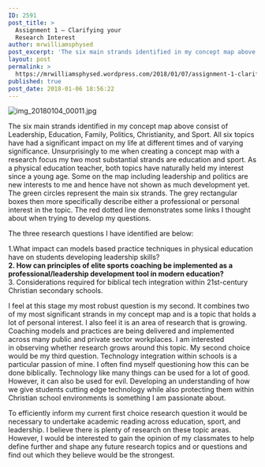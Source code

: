 ```yaml
---
ID: 2591
post_title: >
  Assignment 1 – Clarifying your
  Research Interest
author: mrwilliamsphysed
post_excerpt: 'The six main strands identified in my concept map above consist of Leadership, Education, Family, Politics, Christianity, and Sport. All six topics have had a significant impact on my life at different times and of varying significance. Unsurprisingly to me when creating a concept map with a research focus my two most substantial strands are &hellip; <a href="https://mrwilliamsphysed.wordpress.com/2018/01/07/assignment-1-clarifying-your-research-interest/">Continue reading <span>Assignment 1 &ndash; Clarifying your Research&nbsp;Interest</span></a><img alt="" border="0" src="https://pixel.wp.com/b.gif?host=mrwilliamsphysed.wordpress.com&amp;blog=67148074&amp;post=835&amp;subd=mrwilliamsphysed&amp;ref=&amp;feed=1" width="1" height="1">'
layout: post
permalink: >
  https://mrwilliamsphysed.wordpress.com/2018/01/07/assignment-1-clarifying-your-research-interest/
published: true
post_date: 2018-01-06 18:56:22
---
```

<p><img data-attachment-id="843" data-permalink="https://mrwilliamsphysed.wordpress.com/2018/01/07/assignment-1-clarifying-your-research-interest/img_20180104_00011/" data-orig-file="https://mrwilliamsphysed.files.wordpress.com/2018/01/img_20180104_00011-e1515288714722.jpg?w=676" data-orig-size="1719,787" data-comments-opened="1" data-image-meta="{&quot;aperture&quot;:&quot;0&quot;,&quot;credit&quot;:&quot;&quot;,&quot;camera&quot;:&quot;&quot;,&quot;caption&quot;:&quot;&quot;,&quot;created_timestamp&quot;:&quot;0&quot;,&quot;copyright&quot;:&quot;&quot;,&quot;focal_length&quot;:&quot;0&quot;,&quot;iso&quot;:&quot;0&quot;,&quot;shutter_speed&quot;:&quot;0&quot;,&quot;title&quot;:&quot;&quot;,&quot;orientation&quot;:&quot;0&quot;}" data-image-title="img_20180104_00011" data-image-description="" data-medium-file="https://mrwilliamsphysed.files.wordpress.com/2018/01/img_20180104_00011-e1515288714722.jpg?w=676?w=300" data-large-file="https://mrwilliamsphysed.files.wordpress.com/2018/01/img_20180104_00011-e1515288714722.jpg?w=676?w=676" class="alignnone size-full wp-image-843" src="https://mrwilliamsphysed.files.wordpress.com/2018/01/img_20180104_00011-e1515288714722.jpg?w=676" alt="img_20180104_00011.jpg" srcset="https://mrwilliamsphysed.files.wordpress.com/2018/01/img_20180104_00011-e1515288714722.jpg?w=676 676w, https://mrwilliamsphysed.files.wordpress.com/2018/01/img_20180104_00011-e1515288714722.jpg?w=1350 1350w, https://mrwilliamsphysed.files.wordpress.com/2018/01/img_20180104_00011-e1515288714722.jpg?w=150 150w, https://mrwilliamsphysed.files.wordpress.com/2018/01/img_20180104_00011-e1515288714722.jpg?w=300 300w, https://mrwilliamsphysed.files.wordpress.com/2018/01/img_20180104_00011-e1515288714722.jpg?w=768 768w, https://mrwilliamsphysed.files.wordpress.com/2018/01/img_20180104_00011-e1515288714722.jpg?w=1024 1024w" sizes="(max-width: 676px) 100vw, 676px"   /></p>
<p>The six main strands identified in my concept map above consist of Leadership, Education, Family, Politics, Christianity, and Sport. All six topics have had a significant impact on my life at different times and of varying significance. Unsurprisingly to me when creating a concept map with a research focus my two most substantial strands are education and sport. As a physical education teacher, both topics have naturally held my interest since a young age. Some on the map including leadership and politics are new interests to me and hence have not shown as much development yet. The green circles represent the main six strands. The grey rectangular boxes then more specifically describe either a professional or personal interest in the topic. The red dotted line demonstrates some links I thought about when trying to develop my questions.</p>
<p>The three research questions I have identified are below:</p>
<p>1.What impact can models based practice techniques in physical education have on students developing leadership skills?<br />
<strong>2. How can principles of elite sports coaching be implemented as a professional/leadership development tool in modern education?</strong><br />
3. Considerations required for biblical tech integration within 21st-century Christian secondary schools.</p>
<p>I feel at this stage my most robust question is my second. It combines two of my most significant strands in my concept map and is a topic that holds a lot of personal interest. I also feel it is an area of research that is growing. Coaching models and practices are being delivered and implemented across many public and private sector workplaces. I am interested in observing whether research grows around this topic. My second choice would be my third question. Technology integration within schools is a particular passion of mine. I often find myself questioning how this can be done biblically. Technology like many things can be used for a lot of good. However, it can also be used for evil. Developing an understanding of how we give students cutting edge technology while also protecting them within Christian school environments is something I am passionate about.</p>
<p>To efficiently inform my current first choice research question it would be necessary to undertake academic reading across education, sport, and leadership. I believe there is plenty of research on these topic areas. However, I would be interested to gain the opinion of my classmates to help define further and shape any future research topics and or questions and find out which they believe would be the strongest.</p><br />  <a rel="nofollow" href="http://feeds.wordpress.com/1.0/gocomments/mrwilliamsphysed.wordpress.com/835/"><img alt="" border="0" src="http://feeds.wordpress.com/1.0/comments/mrwilliamsphysed.wordpress.com/835/" /></a> <img alt="" border="0" src="https://pixel.wp.com/b.gif?host=mrwilliamsphysed.wordpress.com&#038;blog=67148074&%23038;post=835&%23038;subd=mrwilliamsphysed&%23038;ref=&%23038;feed=1" width="1" height="1" />